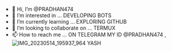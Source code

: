 - 👋 Hi, I’m @PRADHAN474
- 👀 I’m interested in ... DEVELOPING BOTS 
- 🌱 I’m currently learning ... EXPLORING GITHUB
- 💞️ I’m looking to collaborate on ... TERMUX
- 📫 How to reach me ... ON TELEGRAM MY ID @PRADHAN474 ,![IMG_20230514_195937_964](https://github.com/PRADHAN474/PRADHAN474/assets/129831825/0868b759-985e-45e0-8429-a614cfe2bb3a)
YASH 

<!---
PRADHAN474/PRADHAN474 is a ✨ special ✨ repository because its `README.md` (this file) appears on your GitHub profile.
You can click the Preview link to take a look at your changes.
--->
